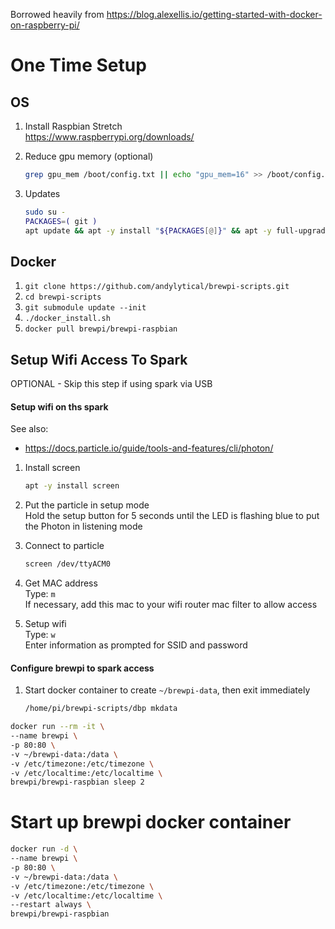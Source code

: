 Borrowed heavily from
https://blog.alexellis.io/getting-started-with-docker-on-raspberry-pi/

# One Time Setup
## OS
1. Install Raspbian Stretch \
   https://www.raspberrypi.org/downloads/

1. Reduce gpu memory (optional)
   ```bash
   grep gpu_mem /boot/config.txt || echo "gpu_mem=16" >> /boot/config.txt
   ```

1. Updates
   ```bash
   sudo su -
   PACKAGES=( git )
   apt update && apt -y install "${PACKAGES[@]}" && apt -y full-upgrade && reboot
   ```

## Docker
1. `git clone https://github.com/andylytical/brewpi-scripts.git`
1. `cd brewpi-scripts`
1. `git submodule update --init`
1. `./docker_install.sh`
1. `docker pull brewpi/brewpi-raspbian`


## Setup Wifi Access To Spark
OPTIONAL - Skip this step if using spark via USB

#### Setup wifi on ths spark
See also:
* https://docs.particle.io/guide/tools-and-features/cli/photon/

1. Install screen
   ```bash
   apt -y install screen
   ```

1. Put the particle in setup mode \
   Hold the setup button for 5 seconds until the LED is flashing blue to put the Photon in listening mode

1. Connect to particle
   ```bash
   screen /dev/ttyACM0
   ```

1. Get MAC address \
   Type: `m` \
   If necessary, add this mac to your wifi router mac filter to allow access

1. Setup wifi \
   Type: `w` \
   Enter information as prompted for SSID and password


#### Configure brewpi to spark access
1. Start docker container to create `~/brewpi-data`, then exit immediately
   ```bash
   /home/pi/brewpi-scripts/dbp mkdata
   ```
```bash
docker run --rm -it \
--name brewpi \
-p 80:80 \
-v ~/brewpi-data:/data \
-v /etc/timezone:/etc/timezone \
-v /etc/localtime:/etc/localtime \
brewpi/brewpi-raspbian sleep 2
```

# Start up brewpi docker container
```bash
docker run -d \
--name brewpi \
-p 80:80 \
-v ~/brewpi-data:/data \
-v /etc/timezone:/etc/timezone \
-v /etc/localtime:/etc/localtime \
--restart always \
brewpi/brewpi-raspbian
```


